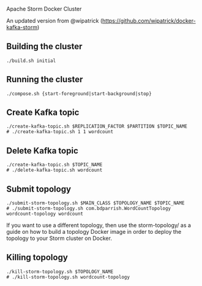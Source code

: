 Apache Storm Docker Cluster

An updated version from @wipatrick (https://github.com/wipatrick/docker-kafka-storm)

## Building the cluster
```
./build.sh initial
```

## Running the cluster
```
./compose.sh {start-foreground|start-background|stop}
```

## Create Kafka topic

```
./create-kafka-topic.sh $REPLICATION_FACTOR $PARTITION $TOPIC_NAME
# ./create-kafka-topic.sh 1 1 wordcount
```

## Delete Kafka topic

```
./create-kafka-topic.sh $TOPIC_NAME
# ./delete-kafka-topic.sh wordcount
```

## Submit topology
```
./submit-storm-topology.sh $MAIN_CLASS $TOPOLOGY_NAME $TOPIC_NAME
# ./submit-storm-topology.sh com.bdparrish.WordCountTopology wordcount-topology wordcount
```

If you want to use a different topology, then use the storm-topology/ as a guide on how to build a topology Docker image in order to deploy the topology to your Storm cluster on Docker.

## Killing topology
```
./kill-storm-topology.sh $TOPOLOGY_NAME
# ./kill-storm-topology.sh wordcount-topology
```

